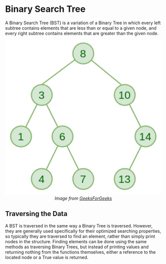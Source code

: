 # Binary Search Tree
A Binary Search Tree (BST) is a variation of a Binary Tree in which every left subtree contains elements that are less than or equal to a given node, and every right subtree contains elements that are greater than the given node.

<div align="center">
    <img src="binary-search-tree.png" height="500"/>
    <br/>
    <em>Image from <a href="https://www.geeksforgeeks.org/dsa/binary-search-tree-data-structure/">GeeksForGeeks</a></em>
</div>



## Traversing the Data
A BST is traversed in the same way a Binary Tree is traversed.
However, they are generally used specifically for their optimized searching properties, so typically they are traversed to find an element, rather than simply print nodes in the structure.
Finding elements can be done using the same methods as traversing Binary Trees, but instead of printing values and returning nothing from the functions themselves, either a reference to the located node or a True value is returned.